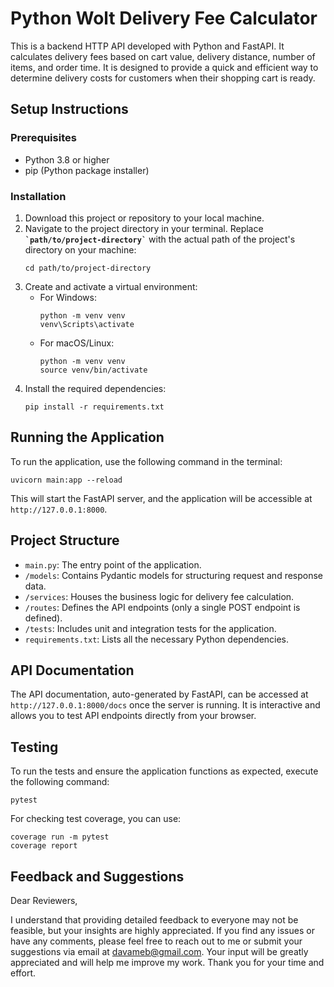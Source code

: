 # Python Wolt Delivery Fee Calculator
This is a backend HTTP API developed with Python and FastAPI. It calculates delivery fees based on cart value, delivery distance, number of items, and order time. It is designed to provide a quick and efficient way to determine delivery costs for customers when their shopping cart is ready.
## Setup Instructions
### Prerequisites
- Python 3.8 or higher
- pip (Python package installer)
### Installation
1. Download this project or repository to your local machine.
2. Navigate to the project directory in your terminal. Replace **`` `path/to/project-directory` ``** with the actual path of the project's directory on your machine:
   ```
   cd path/to/project-directory
   ```
3. Create and activate a virtual environment:
   - For Windows:
     ```
     python -m venv venv
     venv\Scripts\activate
     ```
   - For macOS/Linux:
     ```
     python -m venv venv
     source venv/bin/activate
     ```
4. Install the required dependencies:
   ```
   pip install -r requirements.txt
   ```
## Running the Application
To run the application, use the following command in the terminal:
```
uvicorn main:app --reload
```
This will start the FastAPI server, and the application will be accessible at
`http://127.0.0.1:8000`.
## Project Structure
- `main.py`: The entry point of the application.
- `/models`: Contains Pydantic models for structuring request and response data.
- `/services`: Houses the business logic for delivery fee calculation.
- `/routes`: Defines the API endpoints (only a single POST endpoint is defined).
- `/tests`: Includes unit and integration tests for the application.
- `requirements.txt`: Lists all the necessary Python dependencies.
## API Documentation
The API documentation, auto-generated by FastAPI, can be accessed at `http://127.0.0.1:8000/docs` once the server is running. It is interactive and allows you to test API endpoints directly from your browser.
## Testing
To run the tests and ensure the application functions as expected, execute the following command:
```
pytest
```
For checking test coverage, you can use:
```
coverage run -m pytest
coverage report
```
## Feedback and Suggestions
Dear Reviewers,

I understand that providing detailed feedback to everyone may not be feasible, but your insights are highly appreciated. If you find any issues or have any comments, please feel free to reach out to me or submit your suggestions via email at [davameb@gmail.com](mailto:davameb@gmail.com). Your input will be greatly appreciated and will help me improve my work. Thank you for your time and effort.
